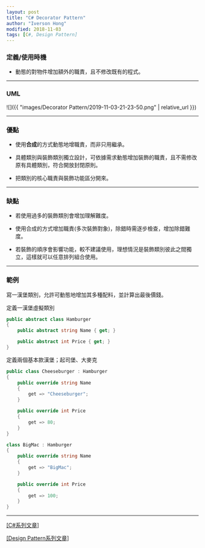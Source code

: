 ```yaml
---
layout: post
title: "C# Decorator Pattern"
author: "Iverson Hong"
modified: 2018-11-03
tags: [C#, Design Pattern]
---
```


### 定義/使用時機

* 動態的對物件增加額外的職責，且不修改既有的程式。

----------

### UML

![]({{ "images/Decorator Pattern/2019-11-03-21-23-50.png" | relative_url }})

----------

### 優點

* 使用**合成**的方式動態地增職責，而非只用繼承。

* 具體類別與裝飾類別獨立設計，可依據需求動態增加裝飾的職責，且不需修改原有具體類別，符合開放封閉原則。

* 把類別的核心職責與裝飾功能區分開來。

----------

### 缺點

* 若使用過多的裝飾類別會增加理解難度。

* 使用合成的方式增加職責(多次裝飾對象)，除錯時需逐步檢查，增加除錯難度。

* 若裝飾的順序會影響功能，較不建議使用，理想情況是裝飾類別彼此之間獨立，這樣就可以任意排列組合使用。

----------

### 範例

寫一漢堡類別，允許可動態地增加其多種配料，並計算出最後價錢。


定義一漢堡虛擬類別
~~~c#
public abstract class Hamburger
{
    public abstract string Name { get; }

    public abstract int Price { get; }
}
~~~

定義兩個基本款漢堡；起司堡、大麥克
~~~c#
public class Cheeseburger : Hamburger
{
    public override string Name
    {
        get => "Cheeseburger";
    }

    public override int Price
    {
        get => 80;
    }
}

class BigMac : Hamburger
{
    public override string Name
    {
        get => "BigMac";
    }

    public override int Price
    {
        get => 100;
    }
}
~~~

----------

[[C#系列文章]](https://yu-qiao-hong.github.io/tags/#C%23)

[[Design Pattern系列文章]](https://yu-qiao-hong.github.io/tags/#Design+Pattern)